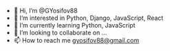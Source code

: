 - 👋 Hi, I’m @GYosifov88
- 👀 I’m interested in Python, Django, JavaScript, React
- 🌱 I’m currently learning Python, JavaScript
- 💞️ I’m looking to collaborate on ...
- 📫 How to reach me gyosifov88@gmail.com

<!---
GYosifov88/GYosifov88 is a ✨ special ✨ repository because its `README.md` (this file) appears on your GitHub profile.
You can click the Preview link to take a look at your changes.
--->
